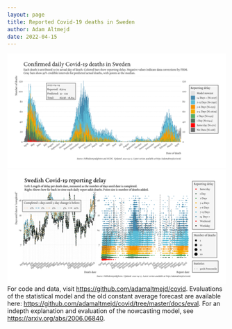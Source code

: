 ```yaml
---
layout: page
title: Reported Covid-19 deaths in Sweden
author: Adam Altmejd
date: 2022-04-15
---
```


![Graph of Swedish Covid-19 deaths with reporting delay.](deaths_lag_sweden_2022-04-15.png "Swedish Covid-19 deaths.")
![Graph of Swedish Covid-19 reporting delay in daily deaths.](lag_trend_sweden_2022-04-15.png "Trend in Swedish Covid-19 mortality reporting delay.")
For code and data, visit <https://github.com/adamaltmejd/covid>.
Evaluations of the statistical model and the old constant average forecast are available here: <https://github.com/adamaltmejd/covid/tree/master/docs/eval>.
For an indepth explanation and evaluation of the nowcasting model, see <https://arxiv.org/abs/2006.06840>.
